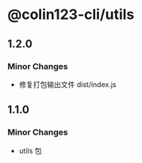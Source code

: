 # @colin123-cli/utils

## 1.2.0

### Minor Changes

- 修复打包输出文件 dist/index.js

## 1.1.0

### Minor Changes

- utils 包

